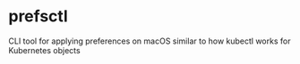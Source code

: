 # prefsctl
CLI tool for applying preferences on macOS similar to how kubectl works for Kubernetes objects
